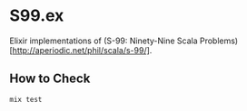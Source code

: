 # S99.ex

Elixir implementations of (S-99: Ninety-Nine Scala Problems)[http://aperiodic.net/phil/scala/s-99/].

## How to Check

    mix test
